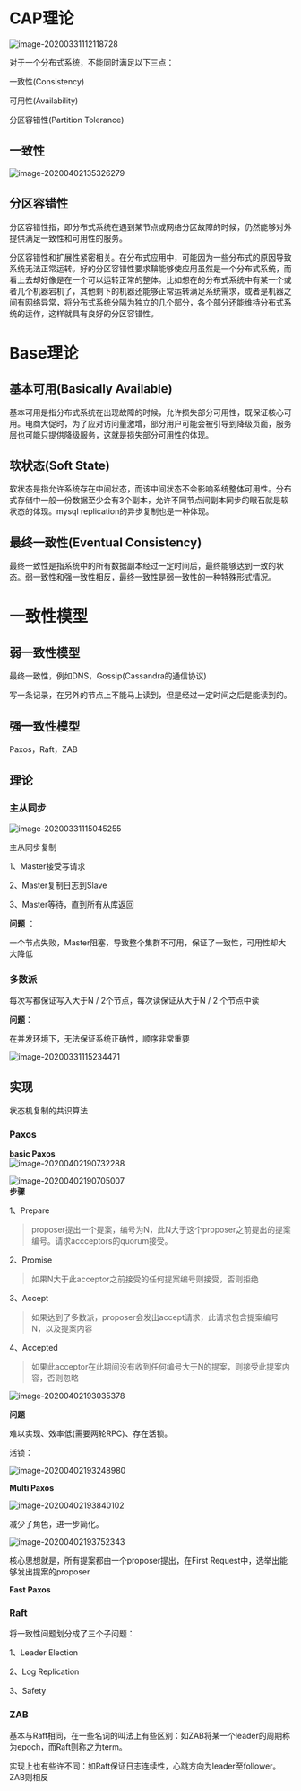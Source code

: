 # CAP理论

![image-20200331112118728](assets/image-20200331112118728.png)  

对于一个分布式系统，不能同时满足以下三点：  

一致性(Consistency)  

可用性(Availability)  

分区容错性(Partition Tolerance)

## 一致性

![image-20200402135326279](assets/image-20200402135326279.png)

## 分区容错性

分区容错性指，即分布式系统在遇到某节点或网络分区故障的时候，仍然能够对外提供满足一致性和可用性的服务。  

分区容错性和扩展性紧密相关。在分布式应用中，可能因为一些分布式的原因导致系统无法正常运转。好的分区容错性要求鞥能够使应用虽然是一个分布式系统，而看上去却好像是在一个可以运转正常的整体。比如想在的分布式系统中有某一个或者几个机器宕机了，其他剩下的机器还能够正常运转满足系统需求，或者是机器之间有网络异常，将分布式系统分隔为独立的几个部分，各个部分还能维持分布式系统的运作，这样就具有良好的分区容错性。  

# Base理论

## 基本可用(Basically Available)

基本可用是指分布式系统在出现故障的时候，允许损失部分可用性，既保证核心可用。电商大促时，为了应对访问量激增，部分用户可能会被引导到降级页面，服务层也可能只提供降级服务，这就是损失部分可用性的体现。  

## 软状态(Soft State)

软状态是指允许系统存在中间状态，而该中间状态不会影响系统整体可用性。分布式存储中一般一份数据至少会有3个副本，允许不同节点间副本同步的眼石就是软状态的体现。mysql replication的异步复制也是一种体现。  

## 最终一致性(Eventual Consistency)

最终一致性是指系统中的所有数据副本经过一定时间后，最终能够达到一致的状态。弱一致性和强一致性相反，最终一致性是弱一致性的一种特殊形式情况。  


# 一致性模型  

## 弱一致性模型

最终一致性，例如DNS，Gossip(Cassandra的通信协议)  

写一条记录，在另外的节点上不能马上读到，但是经过一定时间之后是能读到的。

## 强一致性模型

Paxos，Raft，ZAB

## 理论

### 主从同步

![image-20200331115045255](assets/image-20200331115045255.png)  

主从同步复制  

1、Master接受写请求  

2、Master复制日志到Slave  

3、Master等待，直到所有从库返回  

**问题** ：

一个节点失败，Master阻塞，导致整个集群不可用，保证了一致性，可用性却大大降低  

### 多数派

每次写都保证写入大于N / 2个节点，每次读保证从大于N / 2 个节点中读  

**问题**：  

 在并发环境下，无法保证系统正确性，顺序非常重要  

![image-20200331115234471](assets/image-20200331115234471.png)  

## 实现

状态机复制的共识算法

### Paxos

**basic Paxos**  
![image-20200402190732288](assets/image-20200402190732288.png)  

![image-20200402190705007](assets/image-20200402190705007.png)  
**步骤**

1、Prepare

> proposer提出一个提案，编号为N，此N大于这个proposer之前提出的提案编号。请求accceptors的quorum接受。

2、Promise

> 如果N大于此acceptor之前接受的任何提案编号则接受，否则拒绝

3、Accept

> 如果达到了多数派，proposer会发出accept请求，此请求包含提案编号N，以及提案内容

4、Accepted

> 如果此acceptor在此期间没有收到任何编号大于N的提案，则接受此提案内容，否则忽略

![image-20200402193035378](assets/image-20200402193035378.png)  

**问题**  

难以实现、效率低(需要两轮RPC)、存在活锁。  

活锁：  

![image-20200402193248980](assets/image-20200402193248980.png)

**Multi Paxos**  

![image-20200402193840102](assets/image-20200402193840102.png)  

减少了角色，进一步简化。

![image-20200402193752343](assets/image-20200402193752343.png)  

核心思想就是，所有提案都由一个proposer提出，在First Request中，选举出能够发出提案的proposer

**Fast Paxos**

### Raft

将一致性问题划分成了三个子问题：

1、Leader Election  

2、Log Replication  

3、Safety  

### ZAB

基本与Raft相同，在一些名词的叫法上有些区别：如ZAB将某一个leader的周期称为epoch，而Raft则称之为term。  

实现上也有些许不同：如Raft保证日志连续性，心跳方向为leader至follower。ZAB则相反